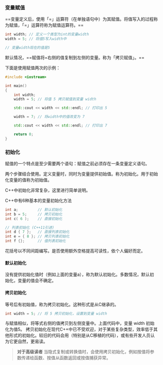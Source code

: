### 变量赋值

==变量定义后，使用「=」运算符（在单独语句中）为其赋值。将值写入的过程称为赋值，「=」运算符称为赋值运算符。==
```C++
int width; // 定义一个类型为int的变量width
width = 5; // 将值5写入width中

// 变量width现在的值是5
```

默认情况，==赋值将=右侧的值复制到左侧的变量。称为「拷贝赋值」。==

下面是使用赋值两次的示例：
```C++
#include <iostream>

int main()
{
	int width;
	width = 5; // 将值 5 拷贝赋值到变量 width

	std::cout << width << std::endl; // 打印出 5

	width = 7; // 将width中的值改变为 7

	std::cout << width << std::endl; // 打印出 7

	return 0;
}
```

### 初始化
赋值的一个特点是至少需要两个语句：赋值之前必须存在一条变量定义语句。

两个步骤结合使用。定义变量时，同时为变量提供初始值。称为初始化。用于初始化变量的值称为初始值。

C++中初始化非常复杂，这里进行简单说明。

C++中有6种基本的变量初始化方法
```C++
int a;         // 默认初始化
int b = 5;     // 拷贝初始化
int c( 6 );    // 直接初始化

// 列表初始化 (C++11引进)
int d { 7 };   // 直接列表初始化
int e = { 8 }; // 拷贝列表初始化
int f {};      // 值列表初始化
```

花括号以不同间距编写。是否使用额外空格提高可读性，依个人偏好而定。

#### 默认初始化
没有提供初始化值时（例如上面的变量a），称为默认初始化。多数情况，默认初始化，变量的值会不确定。
#### 拷贝初始化
等号后有初始值，称为拷贝初始化。这种形式是从C继承的。
```c++
int width = 5; // 将 5 拷贝初始化，设置到变量 width
```
与赋值相似，将等式右侧的值拷贝到左侧变量中。上面代码中，变量 width 初始化为值5。
拷贝初始化在现代C++中已不受欢迎，对于某些复杂类型，效率低于其他形式的初始化。较旧的代码会用（特别是从C移植的代码），或有些开发人员认为它更自然，更易读。

>**对于高级读者**
>当隐式复制或转换值时，会使用拷贝初始化，例如按值将参数传递给函数、按值从函数返回或按值捕获异常。